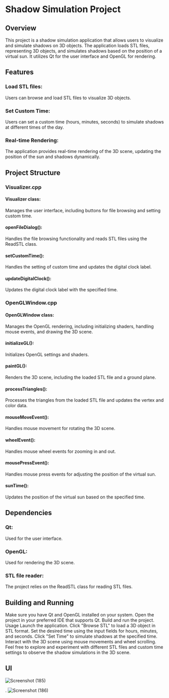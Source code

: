 
# Shadow Simulation Project
## Overview
This project is a shadow simulation application that allows users to visualize and simulate shadows on 3D objects. The application loads STL files, representing 3D objects, and simulates shadows based on the position of a virtual sun. It utilizes Qt for the user interface and OpenGL for rendering.

## Features
### Load STL files: 
Users can browse and load STL files to visualize 3D objects.
### Set Custom Time:
Users can set a custom time (hours, minutes, seconds) to simulate shadows at different times of the day.
### Real-time Rendering:
The application provides real-time rendering of the 3D scene, updating the position of the sun and shadows dynamically.
## Project Structure
### Visualizer.cpp
#### Visualizer class:
Manages the user interface, including buttons for file browsing and setting custom time.
#### openFileDialog():
Handles the file browsing functionality and reads STL files using the ReadSTL class.
#### setCustomTime():
Handles the setting of custom time and updates the digital clock label.
#### updateDigitalClock():
Updates the digital clock label with the specified time.
### OpenGLWindow.cpp
#### OpenGLWindow class:
Manages the OpenGL rendering, including initializing shaders, handling mouse events, and drawing the 3D scene.
#### initializeGL():
Initializes OpenGL settings and shaders.
#### paintGL(): 
Renders the 3D scene, including the loaded STL file and a ground plane.
#### processTriangles():
Processes the triangles from the loaded STL file and updates the vertex and color data.
#### mouseMoveEvent():
Handles mouse movement for rotating the 3D scene.
#### wheelEvent(): 
Handles mouse wheel events for zooming in and out.
#### mousePressEvent(): 
Handles mouse press events for adjusting the position of the virtual sun.
#### sunTime():
Updates the position of the virtual sun based on the specified time.
## Dependencies
### Qt:
Used for the user interface.
### OpenGL:
Used for rendering the 3D scene.
### STL file reader:
The project relies on the ReadSTL class for reading STL files.
## Building and Running
Make sure you have Qt and OpenGL installed on your system.
Open the project in your preferred IDE that supports Qt.
Build and run the project.
Usage
Launch the application.
Click "Browse STL" to load a 3D object in STL format.
Set the desired time using the input fields for hours, minutes, and seconds.
Click "Set Time" to simulate shadows at the specified time.
Interact with the 3D scene using mouse movements and wheel scrolling.
Feel free to explore and experiment with different STL files and custom time settings to observe the shadow simulations in the 3D scene.
## UI 
![Screenshot (185)](https://github.com/mvanadana/Light_Simulation/assets/149364066/851fb9cc-8c98-40dc-ba9a-056accf01b05)

.
![Screenshot (186)](https://github.com/mvanadana/Light_Simulation/assets/149364066/38add8c1-68ad-4035-9ac1-806405d0b06c)
